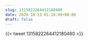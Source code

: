 ```yaml
---
slug: 1315822264412180480
date: 2020-10-13 01:10:49+00:00
draft: false
---
```


{{< tweet 1315822264412180480 >}}
